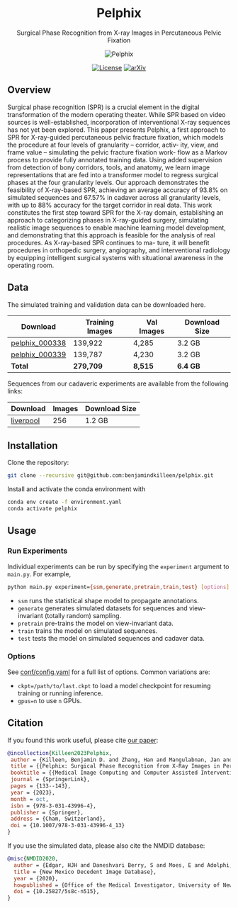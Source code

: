 <div align="center">

# Pelphix

Surgical Phase Recognition from X-ray Images in Percutaneous Pelvic Fixation

![Pelphix](images/procedure_000.gif)

</div>

<div align="center">

<!-- TODO: update links to the arxiv and dataset links. -->
[![License](https://img.shields.io/badge/License-Apache%202.0-blue.svg)](
<https://opensource.org/licenses/Apache-2.0>)
[![arXiv](https://img.shields.io/badge/arXiv-2109.13900-b31b1b.svg)](
<https://arxiv.org/abs/2109.13900>)
<!-- [![DOI](https://zenodo.org/badge/DOI/10.5281/zenodo.5555555.svg)](
<https://doi.org/10.5281/zenodo.5555555>) -->

<div align="left">

## Overview

Surgical phase recognition (SPR) is a crucial element in the digital transformation of the modern operating theater. While SPR based on video sources is well-established, incorporation of interventional X-ray sequences has not yet been explored. This paper presents Pelphix, a first approach to SPR for X-ray-guided percutaneous pelvic fracture fixation, which models the procedure at four levels of granularity – corridor, activ- ity, view, and frame value – simulating the pelvic fracture fixation work- flow as a Markov process to provide fully annotated training data. Using added supervision from detection of bony corridors, tools, and anatomy, we learn image representations that are fed into a transformer model to regress surgical phases at the four granularity levels. Our approach demonstrates the feasibility of X-ray-based SPR, achieving an average accuracy of 93.8% on simulated sequences and 67.57% in cadaver across all granularity levels, with up to 88% accuracy for the target corridor in real data. This work constitutes the first step toward SPR for the X-ray domain, establishing an approach to categorizing phases in X-ray-guided surgery, simulating realistic image sequences to enable machine learning model development, and demonstrating that this approach is feasible for the analysis of real procedures. As X-ray-based SPR continues to ma- ture, it will benefit procedures in orthopedic surgery, angiography, and interventional radiology by equipping intelligent surgical systems with situational awareness in the operating room.

## Data

<!-- TODO: add download links when available. -->

The simulated training and validation data can be downloaded here.

| Download | Training Images | Val Images |  Download Size |
| ------------ | -------- | ------------ | ------------- |
| [pelphix_000338](https://livejohnshopkins-my.sharepoint.com/:u:/g/personal/bkillee1_jh_edu/EbOAHQ_SX-BEpt-zP-XGBGsBD716mYZhgnkJLjCzYDgfyA?e=OhlOg8) | 139,922 | 4,285 | 3.2 GB |
| [pelphix_000339](https://livejohnshopkins-my.sharepoint.com/:u:/g/personal/bkillee1_jh_edu/ESI0HbovD_tIooVjVptNVksB00mOc52J0xPtaHwUDL4CVw?e=jY5GYV) | 139,787 | 4,230 | 3.2 GB |
| **Total** | **279,709** | **8,515** | **6.4 GB** |

Sequences from our cadaveric experiments are available from the following links:

| Download | Images | Download Size |
| ------------ | -------- | ------------- |
| [liverpool](https://livejohnshopkins-my.sharepoint.com/:u:/g/personal/bkillee1_jh_edu/EX7IQ0f54C1CoOKmVoi0HJcBdJBwIYLTP7PrNrc5vKDEhg?e=lOBwET) | 256 | 1.2 GB |

## Installation

Clone the repository:

```bash
git clone --recursive git@github.com:benjamindkilleen/pelphix.git
```

Install and activate the conda environment with

```bash
conda env create -f environment.yaml
conda activate pelphix
```

## Usage

### Run Experiments

Individual experiments can be run by specifying the `experiment` argument to `main.py`. For example,

```bash
python main.py experiment={ssm,generate,pretrain,train,test} [options]
```

- `ssm` runs the statistical shape model to propagate annotations.
- `generate` generates simulated datasets for sequences and view-invariant (totally random) sampling.
- `pretrain` pre-trains the model on view-invariant data.
- `train` trains the model on simulated sequences.
- `test` tests the model on simulated sequences and cadaver data.

### Options

See [conf/config.yaml](/conf/config.yaml) for a full list of options. Common variations are:

- `ckpt=/path/to/last.ckpt` to load a model checkpoint for resuming training or running inference.
- `gpus=n` to use `n` GPUs.

## Citation

If you found this work useful, please cite [our paper](https://arxiv.org/abs/2304.09285):

```bibtex
@incollection{Killeen2023Pelphix,
 author = {Killeen, Benjamin D. and Zhang, Han and Mangulabnan, Jan and Armand, Mehran and Taylor, Russell H. and Osgood, Greg and Unberath, Mathias},
 title = {{Pelphix: Surgical Phase Recognition from X-Ray Images in Percutaneous Pelvic Fixation}},
 booktitle = {{Medical Image Computing and Computer Assisted Intervention {\textendash} MICCAI 2023}},
 journal = {SpringerLink},
 pages = {133--143},
 year = {2023},
 month = oct,
 isbn = {978-3-031-43996-4},
 publisher = {Springer},
 address = {Cham, Switzerland},
 doi = {10.1007/978-3-031-43996-4_13}
}
```

If you use the simulated data, please also cite the NMDID database:

```bibtex
@misc{NMDID2020,
  author = {Edgar, HJH and Daneshvari Berry, S and Moes, E and Adolphi, NL and Bridges, P and Nolte, KB},
  title = {New Mexico Decedent Image Database},
  year = {2020},
  howpublished = {Office of the Medical Investigator, University of New Mexico},
  doi = {10.25827/5s8c-n515},
}
```

</div>
